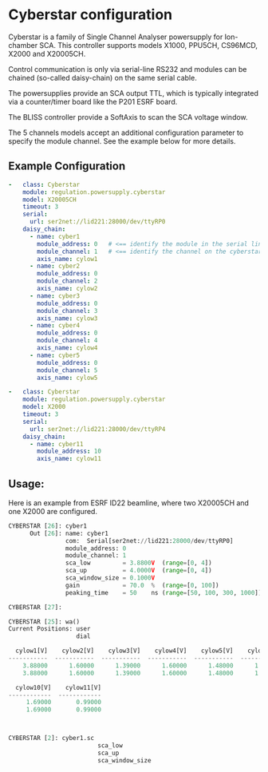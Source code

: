 # Cyberstar configuration

Cyberstar is a family of Single Channel Analyser powersupply for Ion-chamber SCA.
This controller supports models X1000, PPU5CH, CS96MCD, X2000 and X20005CH.

Control communication is only via serial-line RS232 and modules can be chained (so-called daisy-chain) on the same serial cable.

The powersupplies provide an SCA output TTL, which is typically integrated via a counter/timer board like the P201 ESRF board.

The BLISS controller provide a SoftAxis to scan the SCA voltage window. 

The 5 channels models accept an additional configuration parameter to specify the module channel. See the example below for more details.


## Example Configuration
```yaml
-   class: Cyberstar
    module: regulation.powersupply.cyberstar
    model: X20005CH
    timeout: 3
    serial:
      url: ser2net://lid221:28000/dev/ttyRP0
    daisy_chain:
      - name: cyber1
        module_address: 0   # <== identify the module in the serial line 
        module_channel: 1   # <== identify the channel on the cyberstar module (for PPU5CH and X20005CH only )
        axis_name: cylow1
      - name: cyber2
        module_address: 0
        module_channel: 2
        axis_name: cylow2
      - name: cyber3
        module_address: 0
        module_channel: 3
        axis_name: cylow3
      - name: cyber4
        module_address: 0
        module_channel: 4
        axis_name: cylow4
      - name: cyber5
        module_address: 0
        module_channel: 5
        axis_name: cylow5

-   class: Cyberstar
    module: regulation.powersupply.cyberstar
    model: X2000
    timeout: 3
    serial:
      url: ser2net://lid221:28000/dev/ttyRP4
    daisy_chain:
      - name: cyber11
        module_address: 10
        axis_name: cylow11
```

## Usage:

Here is an example from ESRF ID22 beamline, where two X20005CH and one X2000 are configured.

```python
CYBERSTAR [26]: cyber1
      Out [26]: name: cyber1
                com:  Serial[ser2net://lid221:28000/dev/ttyRP0]
                module_address: 0
                module_channel: 1
                sca_low         = 3.8800V  (range=[0, 4])
                sca_up          = 4.0000V  (range=[0, 4])
                sca_window_size = 0.1000V
                gain            = 70.0  %  (range=[0, 100])
                peaking_time    = 50    ns (range=[50, 100, 300, 1000])

CYBERSTAR [27]:

CYBERSTAR [25]: wa()
Current Positions: user
                   dial

  cylow1[V]    cylow2[V]    cylow3[V]    cylow4[V]    cylow5[V]    cylow6[V]    cylow7[V]    cylow8[V]    cylow9[V]
-----------  -----------  -----------  -----------  -----------  -----------  -----------  -----------  -----------
    3.88000      1.60000      1.39000      1.60000      1.48000      1.69000      1.08000      1.48000      1.48000
    3.88000      1.60000      1.39000      1.60000      1.48000      1.69000      1.08000      1.48000      1.48000

  cylow10[V]    cylow11[V]
------------  ------------
     1.69000       0.99000
     1.69000       0.99000



CYBERSTAR [2]: cyber1.sc
                         sca_low
                         sca_up
                         sca_window_size

```
